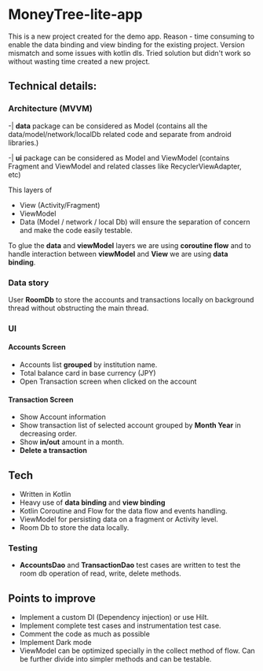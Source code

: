 # MoneyTree-lite-app


This is a new project created for the demo app.
Reason -  time consuming to enable the data binding and view binding for the existing project. Version mismatch and some issues with kotlin dls. Tried solution but didn't work so without wasting time created a new project.


## Technical details:

### Architecture (MVVM)
-| **data** package can be considered as Model (contains all the data/model/network/localDb related code and separate from android libraries.) 

-| **ui** package can be considered as Model and ViewModel (contains Fragment and ViewModel and related classes like RecyclerViewAdapter, etc)

This layers of 
- View (Activity/Fragment)
- ViewModel
- Data (Model / network / local Db) 
will ensure the separation of concern and make the code easily testable.

To glue the **data** and **viewModel** layers we are using **coroutine flow**
and to handle interaction between **viewModel** and **View** we are using **data binding**.


### Data story
User **RoomDb** to store the accounts and transactions locally on background thread without obstructing the main thread.

### UI
#### Accounts Screen
- Accounts list **grouped** by institution name.
- Total balance card in base currency (JPY)
- Open Transaction screen when clicked on the account

#### Transaction Screen
- Show Account information
- Show transaction list of selected account grouped by **Month Year** in decreasing order.
- Show **in/out** amount in a month.
- **Delete a transaction**


## Tech

- Written in Kotlin
- Heavy use of **data binding** and **view binding**
- Kotlin Coroutine and Flow for the data flow and events handling.
- ViewModel for persisting data on a fragment or Activity level.
- Room Db to store the data locally.

### Testing
- **AccountsDao** and **TransactionDao** test cases are written to test the room db operation of read, write, delete methods.


## Points to improve
- Implement a custom DI (Dependency injection) or use Hilt.
- Implement complete test cases and instrumentation test case.
- Comment the code as much as possible
- Implement Dark mode
- ViewModel can be optimized specially in the collect method of flow. Can be further divide into simpler methods and can be testable.

